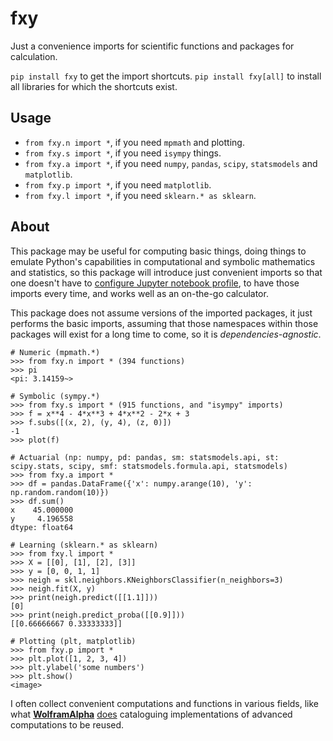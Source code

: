 # fxy
Just a convenience imports for scientific functions and packages for calculation.

`pip install fxy` to get the import shortcuts.
`pip install fxy[all]` to install all libraries for which the shortcuts exist.

## Usage

- `from fxy.n import *`, if you need `mpmath` and plotting.
- `from fxy.s import *`, if you need `isympy` things.
- `from fxy.a import *`, if you need `numpy`, `pandas`, `scipy`, `statsmodels` and `matplotlib`.
- `from fxy.p import *`, if you need `matplotlib`.
- `from fxy.l import *`, if you need `sklearn.* as sklearn`.

## About
This package may be useful for computing basic things, doing things to emulate Python's capabilities in computational and symbolic mathematics and statistics, so this package will introduce just convenient imports so that one doesn't have to [configure Jupyter notebook profile](https://mindey.com/blog/how_to_set_up_ipython_for_statistics_on_linux), to have those imports every time, and works well as an on-the-go calculator.

This package does not assume versions of the imported packages, it just performs the basic imports, assuming that those namespaces within those packages will exist for a long time to come, so it is _dependencies-agnostic_.

```
# Numeric (mpmath.*)
>>> from fxy.n import * (394 functions)
>>> pi
<pi: 3.14159~>

# Symbolic (sympy.*)
>>> from fxy.s import * (915 functions, and "isympy" imports)
>>> f = x**4 - 4*x**3 + 4*x**2 - 2*x + 3
>>> f.subs([(x, 2), (y, 4), (z, 0)])
-1
>>> plot(f)

# Actuarial (np: numpy, pd: pandas, sm: statsmodels.api, st: scipy.stats, scipy, smf: statsmodels.formula.api, statsmodels)
>>> from fxy.a import *
>>> df = pandas.DataFrame({'x': numpy.arange(10), 'y': np.random.random(10)})
>>> df.sum()
x    45.000000
y     4.196558
dtype: float64

# Learning (sklearn.* as sklearn)
>>> from fxy.l import *
>>> X = [[0], [1], [2], [3]]
>>> y = [0, 0, 1, 1]
>>> neigh = skl.neighbors.KNeighborsClassifier(n_neighbors=3)
>>> neigh.fit(X, y)
>>> print(neigh.predict([[1.1]]))
[0]
>>> print(neigh.predict_proba([[0.9]]))
[[0.66666667 0.33333333]]

# Plotting (plt, matplotlib)
>>> from fxy.p import *
>>> plt.plot([1, 2, 3, 4])
>>> plt.ylabel('some numbers')
>>> plt.show()
<image>
```

I often collect convenient computations and functions in various fields, like what **[WolframAlpha](https://www.wolframalpha.com)** [does](https://wiki.mindey.com/shared/screens/Screenshot_2021-02-28_06-16-43.png) cataloguing implementations of advanced computations to be reused.

